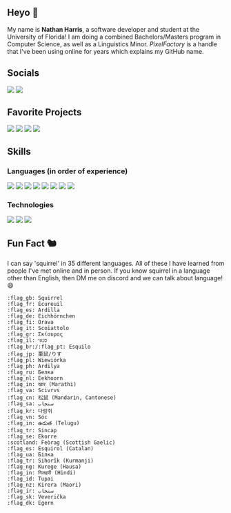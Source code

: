 ## Heyo 👋

My name is **Nathan Harris**, a software developer and student at the University of Florida! I am doing a combined Bachelors/Masters program in Computer Science, as well as a Linguistics Minor. *PixelFactory* is a handle that I've been using online for years which explains my GitHub name.

## Socials

![](https://img.shields.io/badge/Discord-ThePixelFactory%239934-%235865F2?logo=discord&logoColor=white) 
[![](https://img.shields.io/badge/LinkedIn-n--harris1-%230A66C2?logo=linkedin&logoColor=white)](https://www.linkedin.com/in/n-harris1/)

## Favorite Projects

[![](https://img.shields.io/badge/Unity-Pants%2C%20Fire%2C%20Anvil-orange?logo=unity&logoColor=white)](https://github.com/pixelfac/PantsFireAnvil-Dev)
[![](https://img.shields.io/badge/Minecraft-Mine%20in%20Abyss-green?logo=minecraft&logoColor=white)](https://github.com/mineinabyss)
[![](https://img.shields.io/badge/React-ScheduGator-%235865F2?logo=react&logoColor=white)](https://github.com/C2H2-UF/ScheduGator)
[![](https://img.shields.io/badge/Unity-Chalk-%232490D7?logo=unity&logoColor=white)](https://github.com/pixelfac/Chalk)

## Skills

### Languages (in order of experience)

![](https://img.shields.io/badge/-C%23-informational?logo=c-sharp&logoColor=white&color=3cad0f) 
![](https://img.shields.io/badge/-C++-informational?logo=cplusplus&logoColor=white&color=0073cc) 
![](https://img.shields.io/badge/-Java-informational?logo=java&logoColor=white&color=007396) 
![](https://img.shields.io/badge/-Python-informational?logo=python&logoColor=white&color=3776AB) 
![](https://img.shields.io/badge/-Typescript-informational?logo=typescript&logoColor=white&color=3178C6) 
![](https://img.shields.io/badge/-SQL-informational?logo=mysql&logoColor=white&color=4479A1) 
![](https://img.shields.io/badge/-HTML-informational?logo=html5&logoColor=white&color=E34F26) 
![](https://img.shields.io/badge/-Kotlin-informational?logo=kotlin&logoColor=white&color=7F52FF) 

### Technologies

![](https://img.shields.io/badge/-Unity-informational?logo=unity&logoColor=white&color=1b1f23)
![](https://img.shields.io/badge/-React.js-informational?logo=react&logoColor=white&color=1ecbfa)
![](https://img.shields.io/badge/-Springboot-informational?logo=springboot&logoColor=white&color=6DB33F)

## Fun Fact 🐿

I can say 'squirrel' in 35 different languages. All of these I have learned from people I've met online and in person. If you know squirrel in a language other than English, then DM me on discord and we can talk about language! 😄

```
:flag_gb: Squirrel
:flag_fr: Écureuil
:flag_es: Ardilla
:flag_de: Eichhörnchen
:flag_fi: Orava
:flag_it: Scoiattolo
:flag_gr: Σκίουρος
:flag_il: סנאי
:flag_br:/:flag_pt: Esquilo
:flag_jp: 栗鼠/りす
:flag_pl: Wiewiórka
:flag_ph: Ardilya
:flag_ru: Белка
:flag_nl: Eekhoorn
:flag_in: खार (Marathi)
:flag_va: Scivrvs
:flag_cn: 松鼠 (Mandarin, Cantonese)
:flag_sa: سنجاب
:flag_kr: 다람쥐
:flag_vn: Sóc
:flag_in: ఉడుత (Telugu)
:flag_tr: Sincap
:flag_se: Ekorre
:scotland: Feòrag (Scottish Gaelic)
:flag_es: Esquirol (Catalan)
:flag_ua: Білка
:flag_tr: Sihorîk (Kurmanji)
:flag_ng: Kurege (Hausa)
:flag_in: गिलहरी (Hindi)
:flag_id: Tupai
:flag_nz: Kirera (Maori)
:flag_ir: سنجاب
:flag_sk: Veverička
:flag_dk: Egern
```
